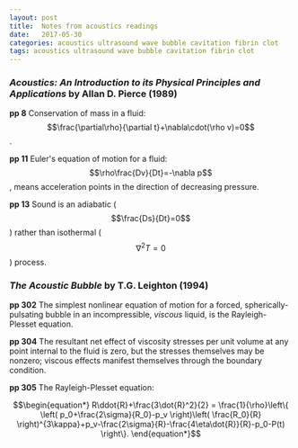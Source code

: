 ```yaml
---
layout: post
title:  Notes from acoustics readings
date:   2017-05-30
categories: acoustics ultrasound wave bubble cavitation fibrin clot
tags: acoustics ultrasound wave bubble cavitation fibrin clot
---
```

### *Acoustics: An Introduction to its Physical Principles and Applications* by Allan D. Pierce (1989)
**pp 8** Conservation of mass in a fluid: $$\frac{\partial\rho}{\partial t}+\nabla\cdot(\rho v)=0$$.

**pp 11** Euler's equation of motion for a fluid: $$\rho\frac{Dv}{Dt}=-\nabla p$$, means acceleration points in the direction of decreasing pressure.

**pp 13** Sound is an adiabatic ($$\frac{Ds}{Dt}=0$$) rather than isothermal ($$\nabla^2T=0$$) process.

### *The Acoustic Bubble* by T.G. Leighton (1994)
**pp 302** The simplest nonlinear equation of motion for a forced, spherically-pulsating bubble in an incompressible, *viscous* liquid, is the Rayleigh-Plesset equation.

**pp 304** The resultant net effect of viscosity stresses per unit volume at any point internal to the fluid is zero, but the stresses themselves may be nonzero; viscous effects manifest themselves through the boundary condition.

**pp 305** The Rayleigh-Plesset equation:

$$\begin{equation*}
R\ddot{R}+\frac{3\dot{R}^2}{2} = \frac{1}{\rho}\left\{ \left( p_0+\frac{2\sigma}{R_0}-p_v \right)\left( \frac{R_0}{R} \right)^{3\kappa}+p_v-\frac{2\sigma}{R}-\frac{4\eta\dot{R}}{R}-p_0-P(t) \right\}.
\end{equation*}$$
